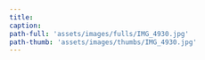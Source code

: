 ```yaml
---
title:
caption:
path-full: 'assets/images/fulls/IMG_4930.jpg'
path-thumb: 'assets/images/thumbs/IMG_4930.jpg'
---
```

